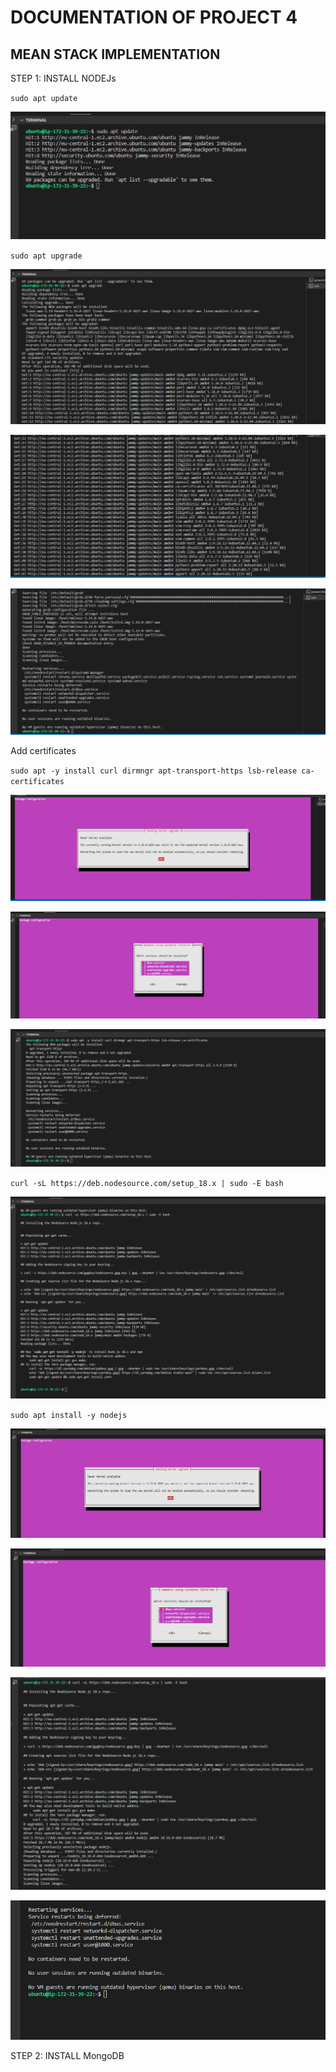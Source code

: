 # DOCUMENTATION OF PROJECT 4
## MEAN STACK IMPLEMENTATION

STEP 1: INSTALL NODEJs

`sudo apt update`

![updating packages](./images/updating_packages.png)

`sudo apt upgrade`

![upgrading packages](./images/upgrading_packages-pg1.png)

![upgrading packages](./images/upgrading_packages_pg2.png)

![upgrading packages](./images/upgrading_packages_pg3.png)

Add certificates

`sudo apt -y install curl dirmngr apt-transport-https lsb-release ca-certificates`

![adding certificates](./images/adding_certificates_pg1.png)

![adding certificates](./images/adding_certificates_pg2.png)

![adding certificates](./images/adding_certificates_pg3.png)

`curl -sL https://deb.nodesource.com/setup_18.x | sudo -E bash`

![curl command](./images/curl_command.png)

`sudo apt install -y nodejs`

![installing nodejs](./images/installing_nodejs_page1.png)

![installing nodejs](./images/installing_nodejs_page2.png)

![installing nodejs](./images/installing_nodejs_page3.png)

![installing nodejs](./images/installing_nodejs_page4.png)


STEP 2: INSTALL MongoDB

